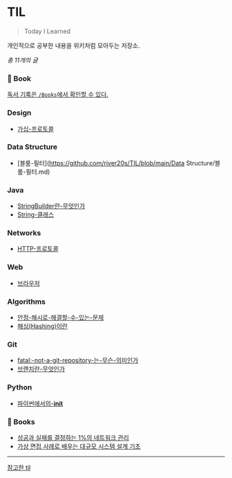 
# TIL
> Today I Learned

개인적으로 공부한 내용을 위키처럼 모아두는 저장소.

_총 11개의 글_

### 📖 Book
[독서 기록은 `/Books`에서 확인할 수 있다.](https://github.com/river20s/TIL/tree/main/Books)

### Design
- [가십-프로토콜](https://github.com/river20s/TIL/blob/main/Design/가십-프로토콜.md)
### Data Structure
- [블룸-필터](https://github.com/river20s/TIL/blob/main/Data Structure/블룸-필터.md)
### Java
- [StringBuilder란-무엇인가](https://github.com/river20s/TIL/blob/main/Java/StringBuilder란-무엇인가.md)
- [String-클래스](https://github.com/river20s/TIL/blob/main/Java/String-클래스.md)
### Networks
- [HTTP-프로토콜](https://github.com/river20s/TIL/blob/main/Networks/HTTP-프로토콜.md)
### Web
- [브라우저](https://github.com/river20s/TIL/blob/main/Web/브라우저.md)
### Algorithms
- [안정-해시로-해결할-수-있는-문제](https://github.com/river20s/TIL/blob/main/Algorithms/안정-해시로-해결할-수-있는-문제.md)
- [해싱(Hashing)이란](https://github.com/river20s/TIL/blob/main/Algorithms/해싱(Hashing)이란.md)
### Git
- [fatal:-not-a-git-repository-는-무슨-의미인가](https://github.com/river20s/TIL/blob/main/Git/fatal:-not-a-git-repository-는-무슨-의미인가.md)
- [브랜치란-무엇인가](https://github.com/river20s/TIL/blob/main/Git/브랜치란-무엇인가.md)
### Python
- [파이썬에서의-__init__](https://github.com/river20s/TIL/blob/main/Python/파이썬에서의-__init__.md)

### 📖 Books

- [성공과 실패를 결정하는 1%의 네트워크 관리](https://github.com/river20s/TIL/tree/main/Books/HowNetworksWork#readme)
- [가상 면접 사례로 배우는 대규모 시스템 설계 기초](https://github.com/river20s/TIL/tree/main/Books/System%20Design%20Interview)

---
[참고한 til](https://github.com/jbranchaud/til)
